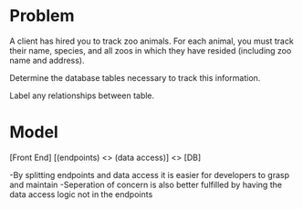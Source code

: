 # Problem

A client has hired you to track zoo animals.
For each animal, you must track their name, species, and all zoos in which they have resided (including zoo name and address).

Determine the database tables necessary to track this information.

Label any relationships between table.

# Model

[Front End] <Request> [(endpoints) <> (data access)] <> [DB]

-By splitting endpoints and data access it is easier for developers to grasp and maintain
-Seperation of concern is also better fulfilled by having the data access logic not in the endpoints
